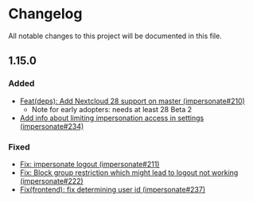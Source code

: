 # Changelog
All notable changes to this project will be documented in this file.

## 1.15.0

### Added

* [Feat(deps): Add Nextcloud 28 support on master (impersonate#210)](https://github.com/nextcloud/impersonate/pull/210)
  * Note for early adopters: needs at least 28 Beta 2
* [Add info about limiting impersonation access in settings (impersonate#234)](https://github.com/nextcloud/impersonate/pull/234)

### Fixed

* [Fix: impersonate logout (impersonate#211)](https://github.com/nextcloud/impersonate/pull/211)
* [Fix: Block group restriction which might lead to logout not working (impersonate#222)](https://github.com/nextcloud/impersonate/pull/222)
* [Fix(frontend): fix determining user id (impersonate#237)](https://github.com/nextcloud/impersonate/pull/237)
